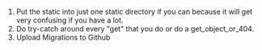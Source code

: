 1. Put the static into just one static directory if you can because it will get very confusing if you have a lot.
2. Do try-catch around every "get" that you do or do a get_object_or_404.
3. Upload Migrations to Github